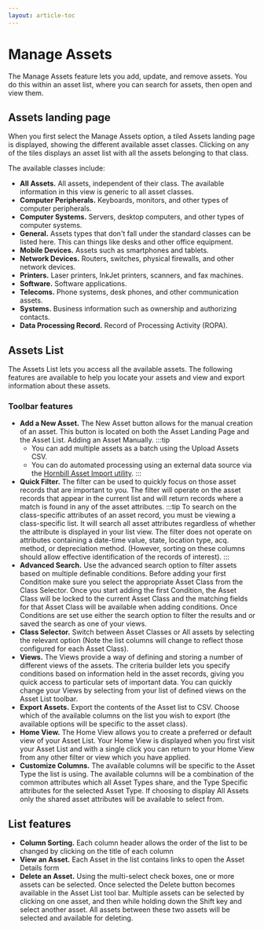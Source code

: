 ```yaml
---
layout: article-toc
---
```

# Manage Assets
The Manage Assets feature lets you add, update, and remove assets. You do this within an asset list, where you can search for assets, then open and view them.

## Assets landing page
When you first select the Manage Assets option, a tiled Assets landing page is displayed, showing the different available asset classes. Clicking on any of the tiles  displays an asset list with all the assets belonging to that class.

The available classes include:

* **All Assets.** All assets, independent of their class. The available information in this view is generic to all asset classes.
* **Computer Peripherals.** Keyboards, monitors, and other types of computer peripherals.
* **Computer Systems.** Servers, desktop computers, and other types of computer systems.
* **General.** Assets types that don't fall under the standard classes can be listed here. This can things like desks and other office equipment.
* **Mobile Devices.** Assets such as smartphones and tablets.
* **Network Devices.** Routers, switches, physical firewalls, and other network devices.
* **Printers.** Laser printers, InkJet printers, scanners, and fax machines.
* **Software.** Software applications.
* **Telecoms.** Phone systems, desk phones, and other communication assets.
* **Systems.** Business information such as ownership and authorizing contacts.
* **Data Processing Record.** Record of Processing Activity (ROPA).


## Assets List
The Assets List lets you access all the available assets. The following features are available to help you locate your assets and view and export information about these assets.

### Toolbar features
* **Add a New Asset.** The New Asset button allows for the manual creation of an asset. This button is located on both the Asset Landing Page and the Asset List. Adding an Asset Manually.
    :::tip
    * You can add multiple assets as a batch using the Upload Assets CSV.
    * You can do automated processing using an external data source via the [Hornbill Asset Import utility](/data-imports-guide/assets/overview).
    :::
* **Quick Filter.** The filter can be used to quickly focus on those asset records that are important to you. The filter will operate on the asset records that appear in the current list and will return records where a match is found in any of the asset attributes.
    :::tip
    To search on the class-specific attributes of an asset record, you must be viewing a class-specific list. It will search all asset attributes regardless of whether  the attribute is displayed in your list view. The filter does not operate on attributes containing a date-time value, state, location type, acq. method, or depreciation method. (However, sorting on these columns should allow effective identification of the records of interest).
    :::
* **Advanced Search.** Use the advanced search option to filter assets based on multiple definable conditions. Before adding your first Condition make sure you select the appropriate Asset Class from the Class Selector. Once you start adding the first Condition, the Asset Class will be locked to the current Asset Class and the matching fields for that Asset Class will be available when adding conditions. Once Conditions are set use either the search option to filter the results and or saved the search as one of your views.
* **Class Selector.** Switch between Asset Classes or All assets by selecting the relevant option (Note the list columns will change to reflect those configured for each Asset Class).
* **Views.** The Views provide a way of defining and storing a number of different views of the assets. The criteria builder lets you specify conditions based on information held in the asset records, giving you quick access to particular sets of important data. You can quickly change your Views by selecting from your list of defined views on the Asset List toolbar.
* **Export Assets.** Export the contents of the Asset list to CSV. Choose which of the available columns on the list you wish to export (the available options will be specific to the asset class).
* **Home View.** The Home View allows you to create a preferred or default view of your Asset List. Your Home View is displayed when you first visit your Asset List and with a single click you can return to your Home View from any other filter or view which you have applied.
* **Customize Columns.** The available columns will be specific to the Asset Type the list is using. The available columns will be a combination of the common attributes which all Asset Types share, and the Type Specific attributes for the selected Asset Type. If choosing to display All Assets only the shared asset attributes will be available to select from.

## List features
* **Column Sorting.** Each column header allows the order of the list to be changed by clicking on the title of each column
* **View an Asset.** Each Asset in the list contains links to open the Asset Details form
* **Delete an Asset.** Using the multi-select check boxes, one or more assets can be selected. Once selected the Delete button becomes available in the Asset List tool bar. Multiple assets can be selected by clicking on one asset, and then while holding down the Shift key and select another asset. All assets between these two assets will be selected and available for deleting.

<!-- https://wiki.hornbill.com/index.php?title=Manage_Assets -->